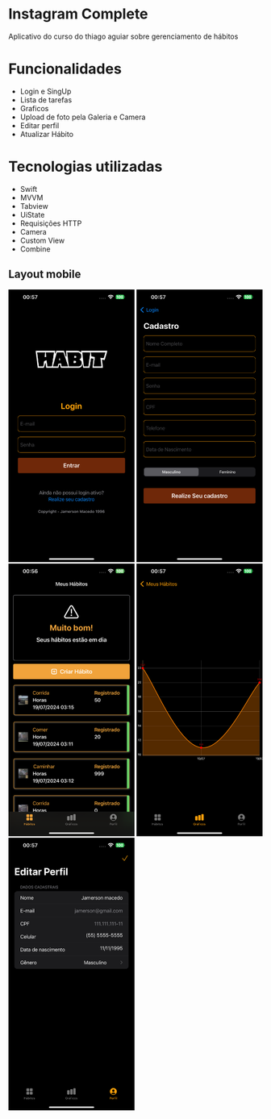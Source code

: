 # Instagram Complete
Aplicativo do curso do thiago aguiar sobre gerenciamento de hábitos

# Funcionalidades
- Login e SingUp
- Lista de tarefas
- Graficos 
- Upload de foto pela Galeria e Camera
- Editar perfil
- Atualizar Hábito
# Tecnologias utilizadas
- Swift
- MVVM
- Tabview
- UiState
- Requisições HTTP
- Camera
- Custom View
- Combine
## Layout mobile
<p float="center">
  <img src="FOTOS/login.png" width="250" />
  <img src="FOTOS/cadastro.png" width="250" />
  <img src="FOTOS/home.png" width="250" />
    <img src="FOTOS/graficos.png" width="250" />
      <img src="FOTOS/edit.png" width="250" />


</p>


